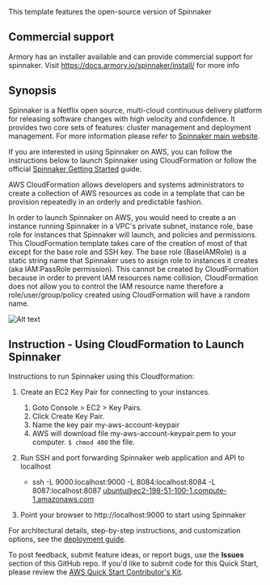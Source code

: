 This template features the open-source version of Spinnaker
## Commercial support
Armory has an installer available and can provide commercial support for spinnaker.  Visit https://docs.armory.io/spinnaker/install/ for more info

## Synopsis
Spinnaker is a Netflix open source, multi-cloud continuous delivery platform for releasing software changes with high velocity and confidence. It provides two core sets of features: cluster management and deployment management. For more information please refer to [Spinnaker main website](hhttps://www.spinnaker.io/).

If you are interested in using Spinnaker on AWS, you can follow the instructions below to launch Spinnaker using CloudFormation or follow the official [Spinnaker Getting Started](https://www.spinnaker.io/guides/user/get-started/) guide. 

AWS CloudFormation allows developers and systems administrators to create a collection of AWS resources as code in a template that can be provision repeatedly in an orderly and predictable fashion. 

In order to launch Spinnaker on AWS, you would need to create a an instance running Spinnaker in a VPC's private subnet, instance role, base role for instances that Spinnaker will launch, and policies and permissions. This CloudFormation template takes care of the creation of most of that except for the base role and SSH key. The base role (BaseIAMRole) is a static string name that Spinnaker uses to assign role to instances it creates (aka IAM:PassRole permission). This cannot be created by CloudFormation because in order to prevent IAM resources name collision, CloudFormation does not allow you to control the IAM resource name therefore a role/user/group/policy created using CloudFormation will have a random name.

![Alt text](images/spinnaker_architecture.png?raw=true "CloudFormation Template")

## Instruction - Using CloudFormation to Launch Spinnaker

Instructions to run Spinnaker using this Cloudformation:

  
1. Create an EC2 Key Pair for connecting to your instances.
   1. Goto Console > EC2 > Key Pairs.
   1. Click Create Key Pair.
   1. Name the key pair my-aws-account-keypair
   1. AWS will download file my-aws-account-keypair.pem to your computer. `$ chmod 400` the file.
  
1. Run SSH and port forwarding Spinnaker web application and API to localhost
	- ssh -L 9000:localhost:9000 -L 8084:localhost:8084 -L 8087:localhost:8087 ubuntu@ec2-198-51-100-1.compute-1.amazonaws.com

1. Point your browser to http://localhost:9000 to start using Spinnaker

For architectural details, step-by-step instructions, and customization options, see the [deployment guide](https://fwd.aws/pw3bW).

To post feedback, submit feature ideas, or report bugs, use the **Issues** section of this GitHub repo.
If you'd like to submit code for this Quick Start, please review the [AWS Quick Start Contributor's Kit](https://aws-quickstart.github.io/). 

